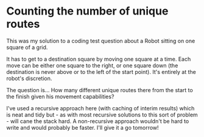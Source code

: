 Counting the number of unique routes
====================================

This was my solution to a coding test question about a Robot sitting on one square of a grid.

It has to get to a destination square by moving one square at a time. Each move can be either one square to the
right, or one square down (the destination is never above or to the left of the start point). It's entirely at the
robot's discretion.

The question is... How many different unique routes there from the start to the finish given his movement
capabilities?

I've used a recursive approach here (with caching of interim results) which is neat and tidy but - as with most
recursive solutions to this sort of problem - will cane the stack hard. A non-recursive approach wouldn't be hard to
write and would probably be faster. I'll give it a go tomorrow!